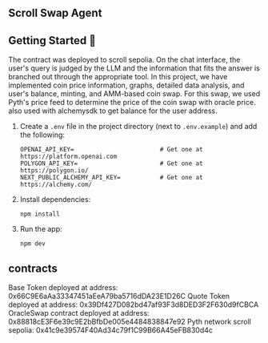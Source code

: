 ## Scroll Swap Agent

## Getting Started 🚀

The contract was deployed to scroll sepolia.
On the chat interface, the user's query is judged by the LLM and the information that fits the answer is branched out through the appropriate tool. In this project, we have implemented coin price information, graphs, detailed data analysis, and user's balance, minting, and AMM-based coin swap. For this swap, we used Pyth's price feed to determine the price of the coin swap with oracle price. also used with alchemysdk to get balance for the user address.


1. Create a `.env` file in the project directory (next to `.env.example`) and add the following:

   ```
   OPENAI_API_KEY=                        # Get one at https://platform.openai.com
   POLYGON_API_KEY=                       # Get one at https://polygon.io/
   NEXT_PUBLIC_ALCHEMY_API_KEY=           # Get one at https://alchemy.com/
   ```

2. Install dependencies:
   ```
   npm install
   ```

3. Run the app:
    ```
    npm dev
    ```

## contracts
Base Token deployed at address:  0x66C9E6aAa33347451aEeA79ba5716dDA23E1D26C
Quote Token deployed at address:  0x39Df427D082bd47af93F3d8DED3F2F630d9fCBCA
OracleSwap contract deployed at address:  0x88818cE3F6e39c9E2bBfbDe005e4484838847e92
Pyth network scroll sepolia: 0x41c9e39574F40Ad34c79f1C99B66A45eFB830d4c

